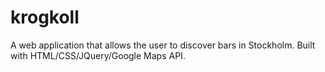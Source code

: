 # krogkoll
A web application that allows the user to discover bars in Stockholm. Built with HTML/CSS/JQuery/Google Maps API.
